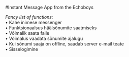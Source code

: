 #Instant Message App from the Echoboys

*Fancy list of functions:*  
• Kahe inimese messenger  
• Funktsionaalsus häälsõnumite saatmiseks  
• Võimalik saata faile  
• Võimalus vaadata sõnumite ajalugu  
• Kui sõnumi saaja on offline, saadab server e-mail teate  
• Sisselogimine  
